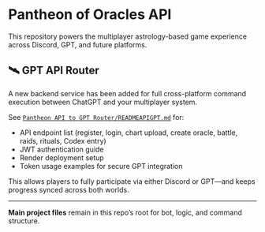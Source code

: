 # Pantheon of Oracles API

This repository powers the multiplayer astrology-based game experience across Discord, GPT, and future platforms.

## 🛰 GPT API Router

A new backend service has been added for full cross-platform command execution between ChatGPT and your multiplayer system.

See [`Pantheon API to GPT Router/READMEAPIGPT.md`](Pantheon%20API%20to%20GPT%20Router/READMEAPIGPT.md) for:
- API endpoint list (register, login, chart upload, create oracle, battle, raids, rituals, Codex entry)
- JWT authentication guide
- Render deployment setup
- Token usage examples for secure GPT integration

This allows players to fully participate via either Discord or GPT—and keeps progress synced across both worlds.

---

**Main project files** remain in this repo’s root for bot, logic, and command structure.

